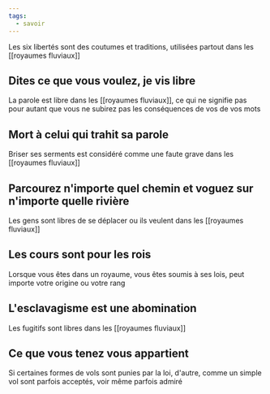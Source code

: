 ```yaml
---
tags:
  - savoir
---
```

Les six libertés sont des coutumes et traditions, utilisées partout dans les [[royaumes fluviaux]]

## **Dites ce que vous voulez, je vis libre** 
La parole est libre dans les [[royaumes fluviaux]], ce qui ne signifie pas pour autant que vous ne subirez pas les conséquences de vos de vos mots

## **Mort à celui qui trahit sa parole** 
Briser ses serments est considéré comme une faute grave dans les [[royaumes fluviaux]]

## **Parcourez n'importe quel chemin et voguez sur n'importe quelle rivière** 
Les gens sont libres de se déplacer ou ils veulent dans les [[royaumes fluviaux]]

## **Les cours sont pour les rois** 
Lorsque vous êtes dans un royaume, vous êtes soumis à ses lois, peut importe votre origine ou votre rang

## **L'esclavagisme est une abomination** 
Les fugitifs sont libres dans les [[royaumes fluviaux]]

## **Ce que vous tenez vous appartient** 
Si certaines formes de vols sont punies par la loi, d'autre, comme un simple vol sont parfois acceptés, voir même parfois admiré